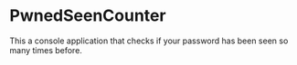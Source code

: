 # PwnedSeenCounter
This a console application that checks if your password has been seen so many times before.
